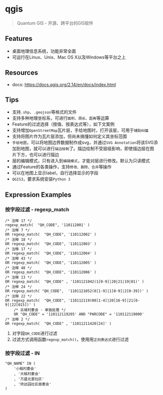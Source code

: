 # qgis

> Quantum GIS - 开源、跨平台的GIS软件

## Features

* 桌面地理信息系统，功能非常全面
* 可运行在Linux、Unix、Mac OS X以及Windows等平台之上

## Resources

* docs: <https://docs.qgis.org/2.14/en/docs/index.html>


## Tips

* 支持`.shp`、`.geojson`等格式的文件
* 支持多种地理坐标系，可进行`面积、周长、距离`等运算
* Feature的过滤选择（按值、按表达式等），如下文案例
* 支持增加`OpenStreetMap`瓦片层，手绘地图时，打开该层，可用于`辅助纠偏`
* 支持将图片作为瓦片层添加，但尚未搞懂如何定义其坐标范围
* `手绘地图`，可以将地图边界数据制作成svg，并通过`SVG Annotation`将该SVG添加到地图，就可以进行`描边绘制`了。描边绘制不受层级影响，即使描边层在图片下方，也可以进行描边
* 层的编辑模式，只有进入到`编辑模式`，才能对层进行修改。默认为只读模式
* 通过Feature的各类操作，支持`修改、删除、合并`等操作
* 可以在地图上显示label，自行选择显示的字段
* `QGIS3`，要求系统安装`Python 3`


## Expression Examples

### 按字段过滤 - regexp_match

    /* 注释 17 */
    regexp_match(  "QH_CODE", '110112001' )
    /* 注释 7 */
    OR regexp_match(  "QH_CODE", '110112002' )
    /* 注释 18 */
    OR regexp_match(  "QH_CODE", '110112003' )
    /* 注释 17 */
    OR regexp_match(  "QH_CODE", '110112004' )
    /* 注释 43 */
    OR regexp_match(  "QH_CODE", '110112005' )
    /* 注释 48 */
    OR regexp_match(  "QH_CODE", '110112006' )
    /* 注释 13 */
    OR regexp_match(  "QH_CODE" , '1101121042(1[0-9]|20|21|19|01)' )
    /* 注释 24 */
    OR regexp_match( "QH_CODE",  '1101121052(0[1-9]|1[0-9]|2[0-39])' )
    /* 注释 22 */
    OR regexp_match(  "QH_CODE", '110112119(00[1-4]|20[16-9]|21[0-9]|22[015])' )
        /* 古城村委会 - 单独处理 */
        OR "QH_CODE" = '110112119205' AND "PARCODE" = '110112119000'
    /* 注释 2 */
    OR regexp_match(  "QH_CODE" , '11011211420[24]' )

1. 对字段`QH_CODE`进行过滤
2. 过滤方式调用函数`regexp_match()`，使用用`正则表达式`进行过滤

### 按字段过滤 - IN

    "QH_NAME" IN (
        '小稿村委会'
        , '大稿村委会'
        , '万盛北里社区'
        , '欣达园社区居委会'
    )




